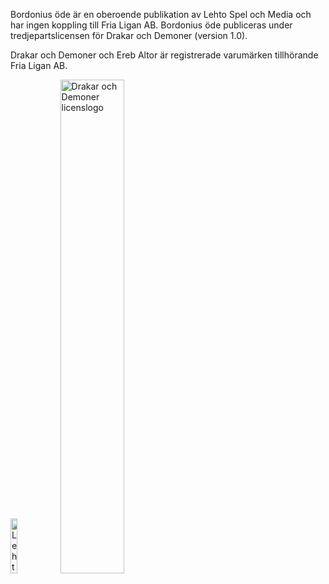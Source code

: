 Bordonius öde är en oberoende publikation av Lehto Spel och Media och har ingen koppling till Fria Ligan AB. Bordonius öde publiceras under tredjepartslicensen för Drakar och Demoner (version 1.0). 

Drakar och Demoner och Ereb Altor är registrerade varumärken tillhörande Fria Ligan AB.

<img src="https://https://github.com/Rangertheman/bordonius-ode/blob/main/img/Lehto%20Spel%20och%20Media%20barn%20ungdom.png" alt="Lehto Spel och Media" width="15%" height="15%" alignment="center">

<img src="https://https://github.com/Rangertheman/bordonius-ode/blob/main/img/Drakar-och-Demoner-licenslogo-rod.png" alt="Drakar och Demoner licenslogo" width="45%" height="45%" alignment="center">
